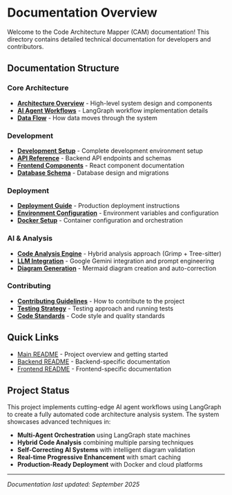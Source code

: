 # Documentation Overview

Welcome to the Code Architecture Mapper (CAM) documentation! This directory contains detailed technical documentation for developers and contributors.

## Documentation Structure

### Core Architecture
- **[Architecture Overview](./architecture/overview.md)** - High-level system design and components
- **[AI Agent Workflows](./architecture/langgraph-agents.md)** - LangGraph workflow implementation details
- **[Data Flow](./architecture/data-flow.md)** - How data moves through the system

### Development
- **[Development Setup](./development/setup.md)** - Complete development environment setup
- **[API Reference](./development/api-reference.md)** - Backend API endpoints and schemas
- **[Frontend Components](./development/frontend-components.md)** - React component documentation
- **[Database Schema](./development/database.md)** - Database design and migrations

### Deployment
- **[Deployment Guide](./deployment/guide.md)** - Production deployment instructions
- **[Environment Configuration](./deployment/environment.md)** - Environment variables and configuration
- **[Docker Setup](./deployment/docker.md)** - Container configuration and orchestration

### AI & Analysis
- **[Code Analysis Engine](./analysis/engine.md)** - Hybrid analysis approach (Grimp + Tree-sitter)
- **[LLM Integration](./analysis/llm-integration.md)** - Google Gemini integration and prompt engineering
- **[Diagram Generation](./analysis/diagram-generation.md)** - Mermaid diagram creation and auto-correction

### Contributing
- **[Contributing Guidelines](./contributing/guidelines.md)** - How to contribute to the project
- **[Testing Strategy](./contributing/testing.md)** - Testing approach and running tests
- **[Code Standards](./contributing/standards.md)** - Code style and quality standards

## Quick Links

- [Main README](../README.md) - Project overview and getting started
- [Backend README](../backend/README.md) - Backend-specific documentation  
- [Frontend README](../frontend/README.md) - Frontend-specific documentation

## Project Status

This project implements cutting-edge AI agent workflows using LangGraph to create a fully automated code architecture analysis system. The system showcases advanced techniques in:

- **Multi-Agent Orchestration** using LangGraph state machines
- **Hybrid Code Analysis** combining multiple parsing techniques
- **Self-Correcting AI Systems** with intelligent diagram validation
- **Real-time Progressive Enhancement** with smart caching
- **Production-Ready Deployment** with Docker and cloud platforms

---

*Documentation last updated: September 2025*
